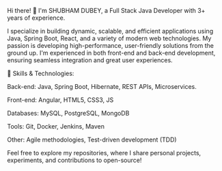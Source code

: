 Hi there! 👋 I'm SHUBHAM DUBEY, a Full Stack Java Developer with 3+ years of experience.

I specialize in building dynamic, scalable, and efficient applications using Java, Spring Boot, React, and a variety of modern web technologies.
My passion is developing high-performance, user-friendly solutions from the ground up. I'm experienced in both front-end and back-end development, ensuring seamless integration and great user experiences.

🔧 Skills & Technologies:

Back-end: Java, Spring Boot, Hibernate, REST APIs, Microservices.

Front-end: Angular, HTML5, CSS3, JS

Databases: MySQL, PostgreSQL, MongoDB

Tools: Git, Docker, Jenkins, Maven

Other: Agile methodologies, Test-driven development (TDD)

Feel free to explore my repositories, where I share personal projects, experiments, and contributions to open-source!


